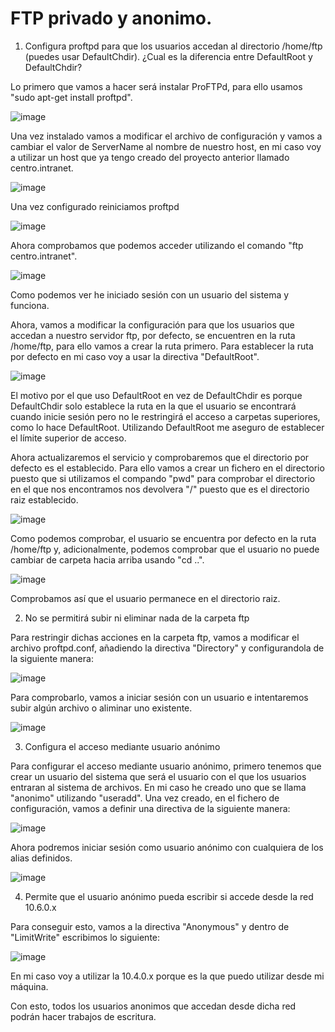 # FTP privado y anonimo.


1. Configura proftpd para que los usuarios accedan al directorio /home/ftp (puedes usar DefaultChdir). ¿Cual es la diferencia entre DefaultRoot y DefaultChdir?

Lo primero que vamos a hacer será instalar ProFTPd, para ello usamos "sudo apt-get install proftpd".

![image](https://github.com/DaniMa02/SREI-2-ASIR/assets/47284389/b106516b-9373-4da9-9939-8b92f842461f)

Una vez instalado vamos a modificar el archivo de configuración y vamos a cambiar el valor de ServerName al nombre de nuestro host, en mi caso voy a utilizar un host que ya tengo creado del proyecto anterior llamado centro.intranet.

![image](https://github.com/DaniMa02/SREI-2-ASIR/assets/47284389/d7076230-3d1c-4f9f-bff1-54c62bcc827e)

Una vez configurado reiniciamos proftpd

![image](https://github.com/DaniMa02/SREI-2-ASIR/assets/47284389/fcba4f7f-80dc-4ba0-b789-4a2e84c3b420)

Ahora comprobamos que podemos acceder utilizando el comando "ftp centro.intranet".

![image](https://github.com/DaniMa02/SREI-2-ASIR/assets/47284389/5fd571c3-edfc-45ff-813f-358c53174af5)

Como podemos ver he iniciado sesión con un usuario del sistema y funciona.

Ahora, vamos a modificar la configuración para que los usuarios que accedan a nuestro servidor ftp, por defecto, se encuentren en la ruta /home/ftp, para ello vamos a crear la ruta primero. Para establecer la ruta por defecto en mi caso voy a usar la directiva "DefaultRoot".

![image](https://github.com/DaniMa02/SREI-2-ASIR/assets/47284389/b39b3a06-46a3-481d-933a-016b616468a2)

El motivo por el que uso DefaultRoot en vez de DefaultChdir es porque DefaultChdir solo establece la ruta en la que el usuario se encontrará cuando inicie sesión pero no le restringirá el acceso a carpetas superiores, como lo hace DefaultRoot. Utilizando DefaultRoot me aseguro de establecer el límite superior de acceso.

Ahora actualizaremos el servicio y comprobaremos que el directorio por defecto es el establecido. Para ello vamos a crear un fichero en el directorio puesto que si utilizamos el compando "pwd" para comprobar el directorio en el que nos encontramos nos devolvera "/" puesto que es el directorio raiz establecido.

![image](https://github.com/DaniMa02/SREI-2-ASIR/assets/47284389/d0befced-88ab-4334-9a3f-72ab6f1f03a5)

Como podemos comprobar, el usuario se encuentra por defecto en la ruta /home/ftp y, adicionalmente, podemos comprobar que el usuario no puede cambiar de carpeta hacia arriba usando "cd ..".

![image](https://github.com/DaniMa02/SREI-2-ASIR/assets/47284389/3523d05c-1390-4036-8562-4416ddffc598)

Comprobamos así que el usuario permanece en el directorio raiz.

2. No se permitirá subir ni eliminar nada de la carpeta ftp

Para restringir dichas acciones en la carpeta ftp, vamos a modificar el archivo proftpd.conf, añadiendo la directiva "Directory" y configurandola de la siguiente manera:

![image](https://github.com/DaniMa02/SREI-2-ASIR/assets/47284389/e1fc0c28-4221-4612-98c7-1527221af40e)

Para comprobarlo, vamos a iniciar sesión con un usuario e intentaremos subir algún archivo o aliminar uno existente.

![image](https://github.com/DaniMa02/SREI-2-ASIR/assets/47284389/60de564e-7b41-45d8-abc5-be577578f5ef)

3. Configura el acceso mediante usuario anónimo

Para configurar el acceso mediante usuario anónimo, primero tenemos que crear un usuario del sistema que será el usuario con el que los usuarios entraran al sistema de archivos. En mi caso he creado uno que se llama "anonimo" utilizando "useradd".
Una vez creado, en el fichero de configuración, vamos a definir una directiva de la siguiente manera:

![image](https://github.com/DaniMa02/SREI-2-ASIR/assets/47284389/7f44a77c-3c6f-4df9-9b2c-4c8d74b57788)

Ahora podremos iniciar sesión como usuario anónimo con cualquiera de los alias definidos.

![image](https://github.com/DaniMa02/SREI-2-ASIR/assets/47284389/e6b58a09-fba8-48b1-b3ff-bf8c9f0e21bc)


4. Permite que el usuario anónimo pueda escribir si accede desde la red 10.6.0.x

Para conseguir esto, vamos a la directiva "Anonymous" y dentro de "LimitWrite" escribimos lo siguiente:

![image](https://github.com/DaniMa02/SREI-2-ASIR/assets/47284389/a7b23263-c852-4ccb-9216-d46000fc7f97)

En mi caso voy a utilizar la 10.4.0.x porque es la que puedo utilizar desde mi máquina.

Con esto, todos los usuarios anonimos que accedan desde dicha red podrán hacer trabajos de escritura.


